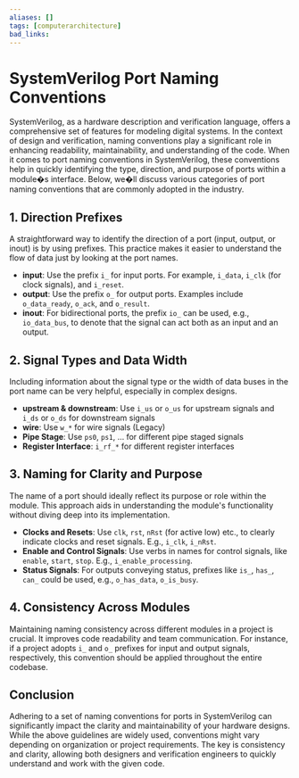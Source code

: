 ```yaml
---
aliases: []
tags: [computerarchitecture]
bad_links:
---
```

# SystemVerilog Port Naming Conventions

SystemVerilog, as a hardware description and verification language, offers a comprehensive set of features for modeling digital systems. In the context of design and verification, naming conventions play a significant role in enhancing readability, maintainability, and understanding of the code. When it comes to port naming conventions in SystemVerilog, these conventions help in quickly identifying the type, direction, and purpose of ports within a module�s interface. Below, we�ll discuss various categories of port naming conventions that are commonly adopted in the industry.

## 1. Direction Prefixes

A straightforward way to identify the direction of a port (input, output, or inout) is by using prefixes. This practice makes it easier to understand the flow of data just by looking at the port names.

- **input**: Use the prefix `i_` for input ports. For example, `i_data`, `i_clk` (for clock signals), and `i_reset`.
- **output**: Use the prefix `o_` for output ports. Examples include `o_data_ready`, `o_ack`, and `o_result`.
- **inout**: For bidirectional ports, the prefix `io_` can be used, e.g., `io_data_bus`, to denote that the signal can act both as an input and an output.

## 2. Signal Types and Data Width

Including information about the signal type or the width of data buses in the port name can be very helpful, especially in complex designs.

- **upstream & downstream**: Use `i_us` or `o_us` for upstream signals and `i_ds` or `o_ds` for downstream signals
- **wire**: Use `w_*` for wire signals (Legacy)
- **Pipe Stage**: Use `ps0`, `ps1`, … for different pipe staged signals
- **Register Interface**: `i_rf_*` for different register interfaces

## 3. Naming for Clarity and Purpose

The name of a port should ideally reflect its purpose or role within the module. This approach aids in understanding the module's functionality without diving deep into its implementation.

- **Clocks and Resets**: Use `clk`, `rst`, `nRst` (for active low) etc., to clearly indicate clocks and reset signals. E.g., `i_clk`, `i_nRst`.
- **Enable and Control Signals**: Use verbs in names for control signals, like `enable`, `start`, `stop`. E.g., `i_enable_processing`.
- **Status Signals**: For outputs conveying status, prefixes like `is_`, `has_`, `can_` could be used, e.g., `o_has_data`, `o_is_busy`.

## 4. Consistency Across Modules

Maintaining naming consistency across different modules in a project is crucial. It improves code readability and team communication. For instance, if a project adopts `i_` and `o_` prefixes for input and output signals, respectively, this convention should be applied throughout the entire codebase.

## Conclusion

Adhering to a set of naming conventions for ports in SystemVerilog can significantly impact the clarity and maintainability of your hardware designs. While the above guidelines are widely used, conventions might vary depending on organization or project requirements. The key is consistency and clarity, allowing both designers and verification engineers to quickly understand and work with the given code.